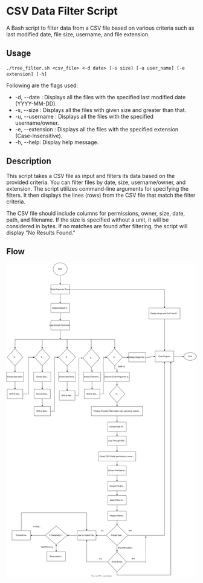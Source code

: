 # CSV Data Filter Script

A Bash script to filter data from a CSV file based on various criteria such as last modified date, file size, username, and file extension.




## Usage

    ./tree_filter.sh <csv_file> <-d date> [-s size] [-u user_name] [-e extension] [-h]


Following are the flags used:

* -d, --date <date>: Displays all the files with the specified last modified date (YYYY-MM-DD).
* -s, --size <size>: Displays all the files with given size and greater than that.
* -u, --username <name>: Displays all the files with the specified username/owner.
* -e, --extension <ext>: Displays all the files with the specified extension (Case-Insensitive).
* -h, --help: Display help message.




## Description

This script takes a CSV file as input and filters its data based on the provided criteria. You can filter files by date, size, username/owner, and extension. The script utilizes command-line arguments for specifying the filters. It then displays the lines (rows) from the CSV file that match the filter criteria.

The CSV file should include columns for permissions, owner, size, date, path, and filename. If the size is specified without a unit, it will be considered in bytes. If no matches are found after filtering, the script will display "No Results Found."




## Flow



![flow chart](./assets/task_flow.svg)



